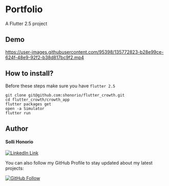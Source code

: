 # Portfolio

A Flutter 2.5 project 

## Demo

https://user-images.githubusercontent.com/95398/135772823-b28e99ce-624f-48e9-92f2-b38d817bc9f2.mp4

## How to install?

Before these steps make sure you have `flutter 2.5`

```
git clone git@github.com:shonorio/flutter_crowth.git
cd flutter_crowth/crowth_app
flutter packages get
open -a Simulator
flutter run
```

## Author

#### Solli Honorio
[![LinkedIn Link](https://img.shields.io/badge/Connect-Solli-blue.svg?logo=linkedin&longCache=true&style=social&label=Connect
)](https://www.linkedin.com/in/shonorio/)

You can also follow my GitHub Profile to stay updated about my latest projects:

[![GitHub Follow](https://img.shields.io/badge/Connect-Solli-blue.svg?logo=Github&longCache=true&style=social&label=Follow)](https://github.com/shonorio)
